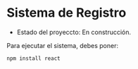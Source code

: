 <h1> Sistema de Registro </h1>

- Estado del proyeccto: En construcción.

Para ejecutar el sistema, debes poner:

```npm install react```
